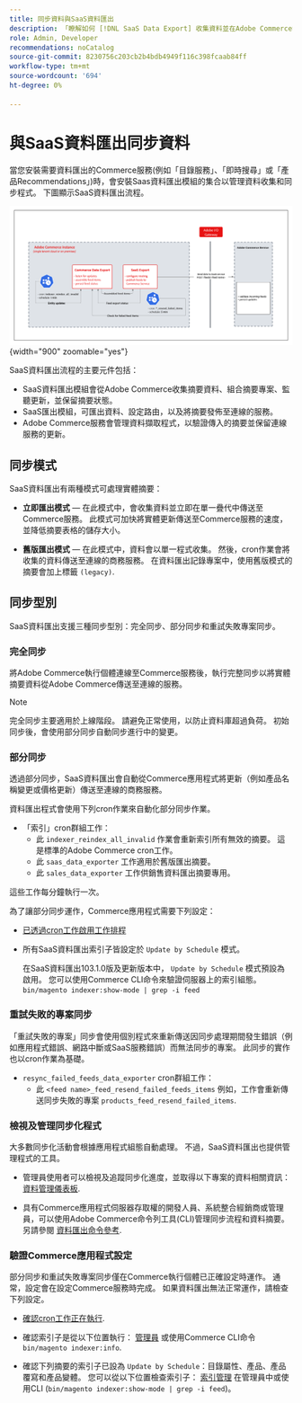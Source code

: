 ```yaml
---
title: 同步資料與SaaS資料匯出
description: 「瞭解如何 [!DNL SaaS Data Export] 收集資料並在Adobe Commerce執行個體和連線的SaaS服務之間同步。」
role: Admin, Developer
recommendations: noCatalog
source-git-commit: 8230756c203cb2b4bdb4949f116c398fcaab84ff
workflow-type: tm+mt
source-wordcount: '694'
ht-degree: 0%

---
```


# 與SaaS資料匯出同步資料

當您安裝需要資料匯出的Commerce服務(例如「目錄服務」、「即時搜尋」或「產品Recommendations」)時，會安裝Saas資料匯出模組的集合以管理資料收集和同步程式。 下圖顯示SaaS資料匯出流程。

![Adobe Commerce的SaaS資料匯出收集和同步流程](assets/data-export-flow.png){width="900" zoomable="yes"}

SaaS資料匯出流程的主要元件包括：

- SaaS資料匯出模組會從Adobe Commerce收集摘要資料、組合摘要專案、監聽更新，並保留摘要狀態。
- SaaS匯出模組，可匯出資料、設定路由，以及將摘要發佈至連線的服務。
- Adobe Commerce服務會管理資料擷取程式，以驗證傳入的摘要並保留連線服務的更新。

## 同步模式

SaaS資料匯出有兩種模式可處理實體摘要：

- **立即匯出模式** — 在此模式中，會收集資料並立即在單一疊代中傳送至Commerce服務。 此模式可加快將實體更新傳送至Commerce服務的速度，並降低摘要表格的儲存大小。

- **舊版匯出模式** — 在此模式中，資料會以單一程式收集。 然後，cron作業會將收集的資料傳送至連線的商務服務。 在資料匯出記錄專案中，使用舊版模式的摘要會加上標籤 `(legacy)`.

## 同步型別

SaaS資料匯出支援三種同步型別：完全同步、部分同步和重試失敗專案同步。

### 完全同步

將Adobe Commerce執行個體連線至Commerce服務後，執行完整同步以將實體摘要資料從Adobe Commerce傳送至連線的服務。

>[!NOTE]
>
>完全同步主要適用於上線階段。 請避免正常使用，以防止資料庫超過負荷。 初始同步後，會使用部分同步自動同步進行中的變更。

### 部分同步

透過部分同步，SaaS資料匯出會自動從Commerce應用程式將更新（例如產品名稱變更或價格更新）傳送至連線的商務服務。

資料匯出程式會使用下列cron作業來自動化部分同步作業。

- 「索引」cron群組工作：
   - 此 `indexer_reindex_all_invalid` 作業會重新索引所有無效的摘要。 這是標準的Adobe Commerce cron工作。
   - 此 `saas_data_exporter` 工作適用於舊版匯出摘要。
   - 此 `sales_data_exporter` 工作供銷售資料匯出摘要專用。

這些工作每分鐘執行一次。

為了讓部分同步運作，Commerce應用程式需要下列設定：

- [已透過cron工作啟用工作排程](https://experienceleague.adobe.com/docs/commerce-operations/installation-guide/next-steps/configuration.html)

- 所有SaaS資料匯出索引子皆設定於 `Update by Schedule` 模式。

  在SaaS資料匯出103.1.0版及更新版本中， `Update by Schedule` 模式預設為啟用。 您可以使用Commerce CLI命令來驗證伺服器上的索引組態。 `bin/magento indexer:show-mode | grep -i feed`

### 重試失敗的專案同步

「重試失敗的專案」同步會使用個別程式來重新傳送因同步處理期間發生錯誤（例如應用程式錯誤、網路中斷或SaaS服務錯誤）而無法同步的專案。 此同步的實作也以cron作業為基礎。

- `resync_failed_feeds_data_exporter` cron群組工作：
   - 此 `<feed name>_feed_resend_failed_feeds_items` 例如，工作會重新傳送同步失敗的專案 `products_feed_resend_failed_items`.

### 檢視及管理同步化程式

大多數同步化活動會根據應用程式組態自動處理。 不過，SaaS資料匯出也提供管理程式的工具。

- 管理員使用者可以檢視及追蹤同步化進度，並取得以下專案的資料相關資訊： [資料管理儀表板](https://experienceleague.adobe.com/en/docs/commerce-admin/systems/data-transfer/data-dashboard).

- 具有Commerce應用程式伺服器存取權的開發人員、系統整合經銷商或管理員，可以使用Adobe Commerce命令列工具(CLI)管理同步流程和資料摘要。 另請參閱 [資料匯出命令參考](data-export-cli-commands.md).

### 驗證Commerce應用程式設定

部分同步和重試失敗專案同步僅在Commerce執行個體已正確設定時運作。 通常，設定會在設定Commerce服務時完成。 如果資料匯出無法正常運作，請檢查下列設定。

- [確認cron工作正在執行](https://experienceleague.adobe.com/en/docs/commerce-knowledge-base/kb/troubleshooting/miscellaneous/cron-readiness-check-issues).

- 確認索引子是從以下位置執行： [管理員](https://experienceleague.adobe.com/en/docs/commerce-admin/systems/tools/index-management) 或使用Commerce CLI命令 `bin/magento indexer:info`.

- 確認下列摘要的索引子已設為 `Update by Schedule`：目錄屬性、產品、產品覆寫和產品變體。 您可以從以下位置檢查索引子： [索引管理](https://experienceleague.adobe.com/en/docs/commerce-admin/systems/tools/index-management) 在管理員中或使用CLI (`bin/magento indexer:show-mode | grep -i feed`)。
